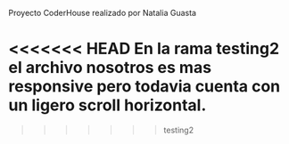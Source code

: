 Proyecto CoderHouse realizado por Natalia Guasta

<<<<<<< HEAD
En la rama testing2 el archivo nosotros es mas responsive pero todavia cuenta con un ligero scroll horizontal.
=======
>>>>>>> testing2
